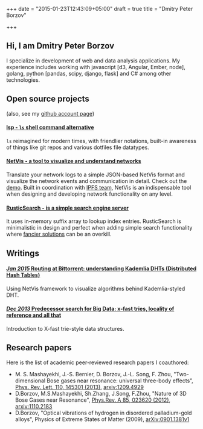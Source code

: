 +++
date = "2015-01-23T12:43:09+05:00"
draft = true
title = "Dmitry Peter Borzov"

+++

## Hi, I am Dmitry Peter Borzov

I specialize in development of web and data analysis applications. My experience includes working with javascript [d3, Angular, Ember, node], golang, python [pandas, scipy, django, flask] and C# among other technologies.

## Open source projects

(also, see my [github account page](https://github.com/dborzov))

#### [**lsp** - `ls` shell command alternative](https://github.com/dborzov/lsp)

`ls`  reimagined for modern times, with friendlier notations, built-in awareness of things like git repos and various dotfiles file datatypes.  

#### [**NetVis** - a tool to visualize and understand networks](https://github.com/dborzov/netvis)

 Translate your network logs to a simple JSON-based NetVis format and visualize the network events and communication in detail. Check out the [demo](http://www.borzov.ca/netvis/). Built in coordination with [IPFS team](http://ipfs.io/), NetVis is an indispensable tool when designing and developing network functionality on any level.

#### [**RusticSearch** - is a simple search engine server](https://github.com/dborzov/rusticsearch)

 It uses in-memory suffix array to lookup index entries. RusticSearch is minimalistic in design and perfect when adding simple search functionality where [fancier solutions](http://www.elasticsearch.org/) can be an overkill.

## Writings

#### [*Jan 2015* Routing at Bittorrent: understanding Kademlia DHTs (Distributed Hash Tables)](/posts/kademlia/)

Using NetVis framework to visualize algorithms behind Kademlia-styled DHT.


#### [*Dec 2013* Predecessor search for Big Data: x-fast tries, locality of reference and all that](/posts/xfast/)

Introduction to X-fast trie-style data structures.


## Research papers
Here is the list of academic peer-reviewed research papers I coauthored:

- M. S. Mashayekhi, J.-S. Bernier, D. Borzov, J.-L. Song, F. Zhou, "Two-dimensional Bose gases near resonance: universal three-body effects”, [Phys. Rev. Lett. 110, 145301 (2013)](http://prl.aps.org/abstract/PRL/v110/i14/e145301), [arxiv:1209.4929](http://arxiv.org/abs/1209.4929)
- D.Borzov, M.S.Mashayekhi, Sh.Zhang, J.Song, F.Zhou, "Nature of 3D Bose Gases near Resonance", [Phys.Rev. A 85, 023620 (2012)](http://pra.aps.org/abstract/PRA/v85/i2/e023620), [arxiv:1110.2183](http://arxiv.org/abs/1110.2183)
- D.Borzov, "Optical vibrations of hydrogen in disordered palladium-gold alloys", Physics of Extreme States of Matter (2009), [arXiv:0901.1381v1](http://arxiv.org/abs/0901.1381)
